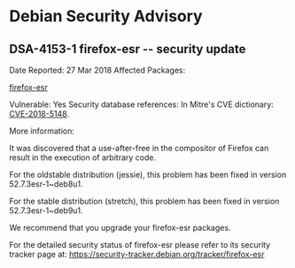 
Debian Security Advisory
========================


DSA-4153-1 firefox-esr -- security update
-----------------------------------------



Date Reported:
27 Mar 2018
Affected Packages:

[firefox-esr](https://packages.debian.org/src:firefox-esr)

Vulnerable:
Yes
Security database references:
In Mitre's CVE dictionary: [CVE-2018-5148](https://security-tracker.debian.org/tracker/CVE-2018-5148).  

More information:

It was discovered that a use-after-free in the compositor of Firefox
can result in the execution of arbitrary code.


For the oldstable distribution (jessie), this problem has been fixed
in version 52.7.3esr-1~deb8u1.


For the stable distribution (stretch), this problem has been fixed in
version 52.7.3esr-1~deb9u1.


We recommend that you upgrade your firefox-esr packages.


For the detailed security status of firefox-esr please refer to
its security tracker page at:
<https://security-tracker.debian.org/tracker/firefox-esr>





